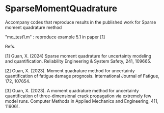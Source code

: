 # SparseMomentQuadrature
Accompany codes that reproduce results in the published work for Sparse moment quadrature method

"mq_test1.m" : reproduce example 5.1 in paper [1]

Refs.

[1] Guan, X. (2024) Sparse moment quadrature for uncertainty modeling and quantification. Reliability Engineering & System Safety, 241, 109665.

[2] Guan, X. (2023). Moment quadrature method for uncertainty quantification of fatigue damage prognosis. International Journal of Fatigue, 172, 107654.

[3] Guan, X. (2023). A moment quadrature method for uncertainty quantification of three-dimensional crack propagation via extremely few model runs. Computer Methods in Applied Mechanics and Engineering, 411, 116061.
